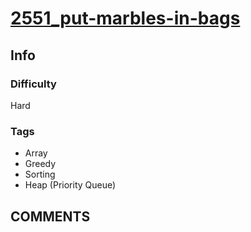 # [2551_put-marbles-in-bags](https://leetcode.com/problems/put-marbles-in-bags)

## Info

### Difficulty

Hard

### Tags

- Array
- Greedy
- Sorting
- Heap (Priority Queue)

## __COMMENTS__

> 
